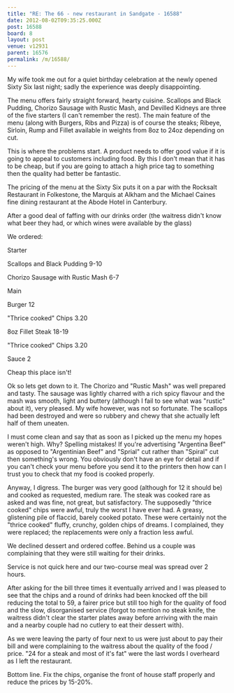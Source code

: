 ```yaml
---
title: "RE: The 66 - new restaurant in Sandgate - 16588"
date: 2012-08-02T09:35:25.000Z
post: 16588
board: 8
layout: post
venue: v12931
parent: 16576
permalink: /m/16588/
---
```

My wife took me out for a quiet birthday celebration at the newly opened Sixty Six last night; sadly the experience was deeply disappointing.

The menu offers fairly straight forward, hearty cuisine. Scallops and Black Pudding, Chorizo Sausage with Rustic Mash, and Devilled Kidneys are three of the five starters (I can't remember the rest). The main feature of the menu (along with Burgers, Ribs and Pizza) is of course the steaks; Ribeye, Sirloin, Rump and Fillet available in weights from 8oz to 24oz depending on cut.

This is where the problems start. A product needs to offer good value if it is going to appeal to customers including food. By this I don't mean that it has to be cheap, but if you are going to attach a high price tag to something then the quality had better be fantastic. 

The pricing of the menu at the Sixty Six puts it on a par with the Rocksalt Restaurant in Folkestone, the Marquis at Alkham and the Michael Caines fine dining restaurant at the Abode Hotel in Canterbury.

After a good deal of faffing with our drinks order (the waitress didn't know what beer they had, or which wines were available by the glass)

We ordered:

Starter

Scallops and Black Pudding 9-10

Chorizo Sausage with Rustic Mash 6-7

Main

Burger 12

"Thrice cooked" Chips 3.20

8oz Fillet Steak 18-19

"Thrice cooked" Chips 3.20

Sauce 2

Cheap this place isn't!

Ok so lets get down to it. The Chorizo and "Rustic Mash" was well prepared and tasty. The sausage was lightly charred with a rich spicy flavour and the mash was smooth, light and buttery (although I fail to see what was "rustic" about it), very pleased. My wife however, was not so fortunate. The scallops had been destroyed and were so rubbery and chewy that she actually left half of them uneaten.

I must come clean and say that as soon as I picked up the menu my hopes weren't high. Why? Spelling mistakes! If you're advertising "Argentina Beef" as opposed to "Argentinian Beef" and "Sprial" cut rather than "Spiral" cut then something's wrong. You obviously don't have an eye for detail and if you can't check your menu before you send it to the printers then how can I trust you to check that my food is cooked properly.

Anyway, I digress. The burger was very good (although for 12 it should be) and cooked as requested, medium rare. The steak was cooked rare as asked and was fine, not great, but satisfactory. The supposedly "thrice cooked" chips were awful, truly the worst I have ever had. A greasy, glistening pile of flaccid, barely cooked potato. These were certainly not the "thrice cooked" fluffy, crunchy, golden chips of dreams. I complained, they were replaced; the replacements were only a fraction less awful.  

We declined dessert and ordered coffee. Behind us a couple was complaining that they were still waiting for their drinks.

Service is not quick here and our two-course meal was spread over 2  hours.

After asking for the bill three times it eventually arrived and I was pleased to see that the chips and a round of drinks had been knocked off the bill reducing the total to 59, a fairer price but still too high for the quality of food and the slow, disorganised service (forgot to mention  no steak knife, the waitress didn't clear the starter plates away before arriving with the main and a nearby couple had no cutlery to eat their dessert with).

As we were leaving the party of four next to us were just about to pay their bill and were complaining to the waitress about the quality of the food / price. "24 for a steak and most of it's fat" were the last words I overheard as I left the restaurant. 

Bottom line. Fix the chips, organise the front of house staff properly and reduce the prices by 15-20%.
